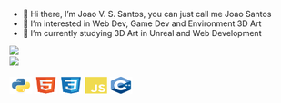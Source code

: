 - 👋 Hi there, I’m Joao V. S. Santos, you can just call me Joao Santos
- 👀 I’m interested in Web Dev, Game Dev and Environment 3D Art
- 📖 I’m currently studying 3D Art in Unreal and Web Development
 
 <div id="canvas" style="display:flex;align-content:left;flex-direction:column;">
  <div>
   <img height="auto" width="400px" src="https://github-readme-stats.vercel.app/api?username=JustAnotherRedFox&show_icons=true&theme=transparent"/>
  </div>

  <div>
   <img height="auto" width="200px" src="https://github-readme-stats.vercel.app/api/top-langs/?username=JustAnotherRedFox&theme=transparent&size_weight=0.5&count_weight=0.5&langs_count=10&exclude_repo=.config"/>
  </div>
</div>

<div style="display: inline_block"><br>
  <img align="center" alt="Python" height="30" width="40" src="https://raw.githubusercontent.com/devicons/devicon/master/icons/python/python-original.svg">
  <img align="center" alt="HTML" height="30" width="40" src="https://raw.githubusercontent.com/devicons/devicon/master/icons/html5/html5-original.svg">
  <img align="center" alt="CSS" height="30" width="40" src="https://raw.githubusercontent.com/devicons/devicon/master/icons/css3/css3-original.svg">
  <img align="center" alt="Js" height="30" width="40" src="https://raw.githubusercontent.com/devicons/devicon/master/icons/javascript/javascript-plain.svg">
  <img align="center" alt="Bash" height="30" width="40" src="https://github.com/devicons/devicon/blob/master/icons/cplusplus/cplusplus-original.svg">
</div>

<!---
justa-whitefox/justa-whitefox is a ✨ special ✨ repository because its `README.md` (this file) appears on your GitHub profile.
You can click the Preview link to take a look at your changes.
--->
